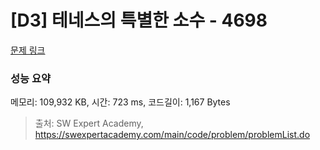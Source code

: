 # [D3] 테네스의 특별한 소수 - 4698 

[문제 링크](https://swexpertacademy.com/main/code/problem/problemDetail.do?contestProbId=AWRuoqCKkE0DFAXt) 

### 성능 요약

메모리: 109,932 KB, 시간: 723 ms, 코드길이: 1,167 Bytes



> 출처: SW Expert Academy, https://swexpertacademy.com/main/code/problem/problemList.do